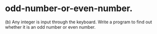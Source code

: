 # odd-number-or-even-number.
(b) Any integer is input through the keyboard. Write a program to find out whether it is an odd number or even number.
